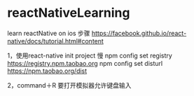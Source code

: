 # reactNativeLearning
learn reactNative on ios
步骤
https://facebook.github.io/react-native/docs/tutorial.html#content

1，使用react-native init project 慢
npm config set registry https://registry.npm.taobao.org npm config set disturl https://npm.taobao.org/dist

2，command＋R 要打开模拟器允许键盘输入
